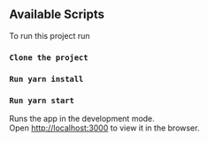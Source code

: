 ## Available Scripts

To run this project run

### `Clone the project`
### `Run yarn install`
### `Run yarn start`


Runs the app in the development mode.\
Open [http://localhost:3000](http://localhost:3000) to view it in the browser.




